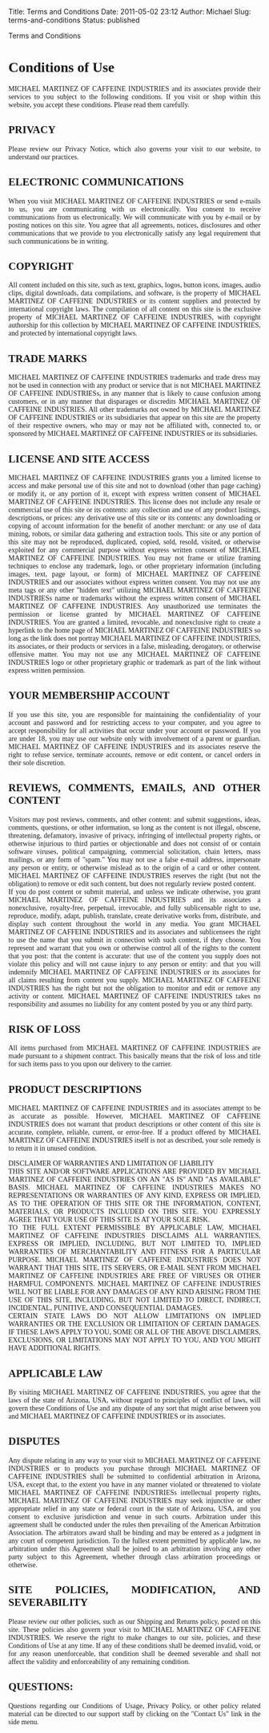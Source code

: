 Title: Terms and Conditions
Date: 2011-05-02 23:12
Author: Michael
Slug: terms-and-conditions
Status: published

Terms and Conditions

<div style="text-align: justify; font-family: Lucida sans;">

Conditions of Use
=================

MICHAEL MARTINEZ OF CAFFEINE INDUSTRIES and its associates provide their
services to you subject to the following conditions. If you visit or
shop within this website, you accept these conditions. Please read them
carefully.

PRIVACY
-------

Please review our Privacy Notice, which also governs your visit to our
website, to understand our practices.

ELECTRONIC COMMUNICATIONS
-------------------------

When you visit MICHAEL MARTINEZ OF CAFFEINE INDUSTRIES or send e-mails
to us, you are communicating with us electronically. You consent to
receive communications from us electronically. We will communicate with
you by e-mail or by posting notices on this site. You agree that all
agreements, notices, disclosures and other communications that we
provide to you electronically satisfy any legal requirement that such
communications be in writing.

COPYRIGHT
---------

All content included on this site, such as text, graphics, logos, button
icons, images, audio clips, digital downloads, data compilations, and
software, is the property of MICHAEL MARTINEZ OF CAFFEINE INDUSTRIES or
its content suppliers and protected by international copyright laws. The
compilation of all content on this site is the exclusive property of
MICHAEL MARTINEZ OF CAFFEINE INDUSTRIES, with copyright authorship for
this collection by MICHAEL MARTINEZ OF CAFFEINE INDUSTRIES, and
protected by international copyright laws.

TRADE MARKS
-----------

MICHAEL MARTINEZ OF CAFFEINE INDUSTRIES trademarks and trade dress may
not be used in connection with any product or service that is not
MICHAEL MARTINEZ OF CAFFEINE INDUSTRIESs, in any manner that is likely
to cause confusion among customers, or in any manner that disparages or
discredits MICHAEL MARTINEZ OF CAFFEINE INDUSTRIES. All other trademarks
not owned by MICHAEL MARTINEZ OF CAFFEINE INDUSTRIES or its subsidiaries
that appear on this site are the property of their respective owners,
who may or may not be affiliated with, connected to, or sponsored by
MICHAEL MARTINEZ OF CAFFEINE INDUSTRIES or its subsidiaries.

LICENSE AND SITE ACCESS
-----------------------

MICHAEL MARTINEZ OF CAFFEINE INDUSTRIES grants you a limited license to
access and make personal use of this site and not to download (other
than page caching) or modify it, or any portion of it, except with
express written consent of MICHAEL MARTINEZ OF CAFFEINE INDUSTRIES. This
license does not include any resale or commercial use of this site or
its contents: any collection and use of any product listings,
descriptions, or prices: any derivative use of this site or its
contents: any downloading or copying of account information for the
benefit of another merchant: or any use of data mining, robots, or
similar data gathering and extraction tools. This site or any portion of
this site may not be reproduced, duplicated, copied, sold, resold,
visited, or otherwise exploited for any commercial purpose without
express written consent of MICHAEL MARTINEZ OF CAFFEINE INDUSTRIES. You
may not frame or utilize framing techniques to enclose any trademark,
logo, or other proprietary information (including images, text, page
layout, or form) of MICHAEL MARTINEZ OF CAFFEINE INDUSTRIES and our
associates without express written consent. You may not use any meta
tags or any other "hidden text" utilizing MICHAEL MARTINEZ OF CAFFEINE
INDUSTRIESs name or trademarks without the express written consent of
MICHAEL MARTINEZ OF CAFFEINE INDUSTRIES. Any unauthorized use terminates
the permission or license granted by MICHAEL MARTINEZ OF CAFFEINE
INDUSTRIES. You are granted a limited, revocable, and nonexclusive right
to create a hyperlink to the home page of MICHAEL MARTINEZ OF CAFFEINE
INDUSTRIES so long as the link does not portray MICHAEL MARTINEZ OF
CAFFEINE INDUSTRIES, its associates, or their products or services in a
false, misleading, derogatory, or otherwise offensive matter. You may
not use any MICHAEL MARTINEZ OF CAFFEINE INDUSTRIES logo or other
proprietary graphic or trademark as part of the link without express
written permission.

YOUR MEMBERSHIP ACCOUNT
-----------------------

If you use this site, you are responsible for maintaining the
confidentiality of your account and password and for restricting access
to your computer, and you agree to accept responsibility for all
activities that occur under your account or password. If you are under
18, you may use our website only with involvement of a parent or
guardian. MICHAEL MARTINEZ OF CAFFEINE INDUSTRIES and its associates
reserve the right to refuse service, terminate accounts, remove or edit
content, or cancel orders in their sole discretion.

REVIEWS, COMMENTS, EMAILS, AND OTHER CONTENT
--------------------------------------------

Visitors may post reviews, comments, and other content: and submit
suggestions, ideas, comments, questions, or other information, so long
as the content is not illegal, obscene, threatening, defamatory,
invasive of privacy, infringing of intellectual property rights, or
otherwise injurious to third parties or objectionable and does not
consist of or contain software viruses, political campaigning,
commercial solicitation, chain letters, mass mailings, or any form of
"spam." You may not use a false e-mail address, impersonate any person
or entity, or otherwise mislead as to the origin of a card or other
content. MICHAEL MARTINEZ OF CAFFEINE INDUSTRIES reserves the right (but
not the obligation) to remove or edit such content, but does not
regularly review posted content.  
If you do post content or submit material, and unless we indicate
otherwise, you grant MICHAEL MARTINEZ OF CAFFEINE INDUSTRIES and its
associates a nonexclusive, royalty-free, perpetual, irrevocable, and
fully sublicensable right to use, reproduce, modify, adapt, publish,
translate, create derivative works from, distribute, and display such
content throughout the world in any media. You grant MICHAEL MARTINEZ OF
CAFFEINE INDUSTRIES and its associates and sublicensees the right to use
the name that you submit in connection with such content, if they
choose. You represent and warrant that you own or otherwise control all
of the rights to the content that you post: that the content is
accurate: that use of the content you supply does not violate this
policy and will not cause injury to any person or entity: and that you
will indemnify MICHAEL MARTINEZ OF CAFFEINE INDUSTRIES or its associates
for all claims resulting from content you supply. MICHAEL MARTINEZ OF
CAFFEINE INDUSTRIES has the right but not the obligation to monitor and
edit or remove any activity or content. MICHAEL MARTINEZ OF CAFFEINE
INDUSTRIES takes no responsibility and assumes no liability for any
content posted by you or any third party.

RISK OF LOSS
------------

All items purchased from MICHAEL MARTINEZ OF CAFFEINE INDUSTRIES are
made pursuant to a shipment contract. This basically means that the risk
of loss and title for such items pass to you upon our delivery to the
carrier.

PRODUCT DESCRIPTIONS
--------------------

MICHAEL MARTINEZ OF CAFFEINE INDUSTRIES and its associates attempt to be
as accurate as possible. However, MICHAEL MARTINEZ OF CAFFEINE
INDUSTRIES does not warrant that product descriptions or other content
of this site is accurate, complete, reliable, current, or error-free. If
a product offered by MICHAEL MARTINEZ OF CAFFEINE INDUSTRIES itself is
not as described, your sole remedy is to return it in unused condition.

DISCLAIMER OF WARRANTIES AND LIMITATION OF LIABILITY  
THIS SITE AND/OR SOFTWARE APPLICATIONS ARE PROVIDED BY MICHAEL MARTINEZ
OF CAFFEINE INDUSTRIES ON AN "AS IS" AND "AS AVAILABLE" BASIS. MICHAEL
MARTINEZ OF CAFFEINE INDUSTRIES MAKES NO REPRESENTATIONS OR WARRANTIES
OF ANY KIND, EXPRESS OR IMPLIED, AS TO THE OPERATION OF THIS SITE OR THE
INFORMATION, CONTENT, MATERIALS, OR PRODUCTS INCLUDED ON THIS SITE. YOU
EXPRESSLY AGREE THAT YOUR USE OF THIS SITE IS AT YOUR SOLE RISK.  
TO THE FULL EXTENT PERMISSIBLE BY APPLICABLE LAW, MICHAEL MARTINEZ OF
CAFFEINE INDUSTRIES DISCLAIMS ALL WARRANTIES, EXPRESS OR IMPLIED,
INCLUDING, BUT NOT LIMITED TO, IMPLIED WARRANTIES OF MERCHANTABILITY AND
FITNESS FOR A PARTICULAR PURPOSE. MICHAEL MARTINEZ OF CAFFEINE
INDUSTRIES DOES NOT WARRANT THAT THIS SITE, ITS SERVERS, OR E-MAIL SENT
FROM MICHAEL MARTINEZ OF CAFFEINE INDUSTRIES ARE FREE OF VIRUSES OR
OTHER HARMFUL COMPONENTS. MICHAEL MARTINEZ OF CAFFEINE INDUSTRIES WILL
NOT BE LIABLE FOR ANY DAMAGES OF ANY KIND ARISING FROM THE USE OF THIS
SITE, INCLUDING, BUT NOT LIMITED TO DIRECT, INDIRECT, INCIDENTAL,
PUNITIVE, AND CONSEQUENTIAL DAMAGES.  
CERTAIN STATE LAWS DO NOT ALLOW LIMITATIONS ON IMPLIED WARRANTIES OR
THE EXCLUSION OR LIMITATION OF CERTAIN DAMAGES. IF THESE LAWS APPLY TO
YOU, SOME OR ALL OF THE ABOVE DISCLAIMERS, EXCLUSIONS, OR LIMITATIONS
MAY NOT APPLY TO YOU, AND YOU MIGHT HAVE ADDITIONAL RIGHTS.

APPLICABLE LAW
--------------

By visiting MICHAEL MARTINEZ OF CAFFEINE INDUSTRIES, you agree that the
laws of the state of Arizona, USA, without regard to principles of
conflict of laws, will govern these Conditions of Use and any dispute of
any sort that might arise between you and MICHAEL MARTINEZ OF CAFFEINE
INDUSTRIES or its associates.

DISPUTES
--------

Any dispute relating in any way to your visit to MICHAEL MARTINEZ OF
CAFFEINE INDUSTRIES or to products you purchase through MICHAEL MARTINEZ
OF CAFFEINE INDUSTRIES shall be submitted to confidential arbitration in
Arizona, USA, except that, to the extent you have in any manner violated
or threatened to violate MICHAEL MARTINEZ OF CAFFEINE INDUSTRIESs
intellectual property rights, MICHAEL MARTINEZ OF CAFFEINE INDUSTRIES
may seek injunctive or other appropriate relief in any state or federal
court in the state of Arizona, USA, and you consent to exclusive
jurisdiction and venue in such courts. Arbitration under this agreement
shall be conducted under the rules then prevailing of the American
Arbitration Association. The arbitrators award shall be binding and may
be entered as a judgment in any court of competent jurisdiction. To the
fullest extent permitted by applicable law, no arbitration under this
Agreement shall be joined to an arbitration involving any other party
subject to this Agreement, whether through class arbitration proceedings
or otherwise.

SITE POLICIES, MODIFICATION, AND SEVERABILITY
---------------------------------------------

Please review our other policies, such as our Shipping and Returns
policy, posted on this site. These policies also govern your visit to
MICHAEL MARTINEZ OF CAFFEINE INDUSTRIES. We reserve the right to make
changes to our site, policies, and these Conditions of Use at any time.
If any of these conditions shall be deemed invalid, void, or for any
reason unenforceable, that condition shall be deemed severable and shall
not affect the validity and enforceability of any remaining condition.

QUESTIONS:
----------

Questions regarding our Conditions of Usage, Privacy Policy, or other
policy related material can be directed to our support staff by clicking
on the "Contact Us" link in the side menu.

</div>
